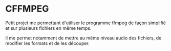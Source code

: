 # CFFMPEG

Petit projet me permettant d'utiliser le programme ffmpeg de façon simplifié et sur plusieurs fichiers en même temps.

Il me permet notamment de mettre au même niveau audio des fichiers, de modifier les formats et de les découper.